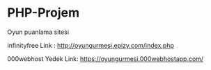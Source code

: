 # PHP-Projem
Oyun puanlama sitesi

infinityfree Link : http://oyungurmesi.epizy.com/index.php

000webhost Yedek Link: https://oyungurmesi.000webhostapp.com/
